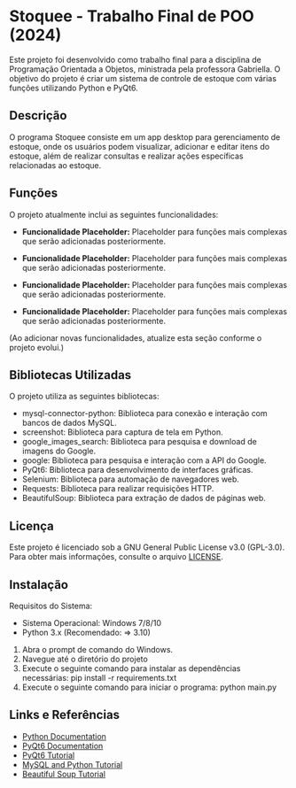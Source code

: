 # Stoquee - Trabalho Final de POO (2024)

Este projeto foi desenvolvido como trabalho final para a disciplina de Programação Orientada a Objetos, ministrada pela professora Gabriella. O objetivo do projeto é criar um sistema de controle de estoque com várias funções utilizando Python e PyQt6.

## Descrição

O programa Stoquee consiste em um app desktop para gerenciamento de estoque, onde os usuários podem visualizar, adicionar e editar itens do estoque, além de realizar consultas e realizar ações específicas relacionadas ao estoque.


## Funções

O projeto atualmente inclui as seguintes funcionalidades:

- **Funcionalidade Placeholder:** Placeholder para funções mais complexas que serão adicionadas posteriormente.

- **Funcionalidade Placeholder:** Placeholder para funções mais complexas que serão adicionadas posteriormente.

- **Funcionalidade Placeholder:** Placeholder para funções mais complexas que serão adicionadas posteriormente.

- **Funcionalidade Placeholder:** Placeholder para funções mais complexas que serão adicionadas posteriormente.

(Ao adicionar novas funcionalidades, atualize esta seção conforme o projeto evolui.)


## Bibliotecas Utilizadas

O projeto utiliza as seguintes bibliotecas:

- mysql-connector-python: Biblioteca para conexão e interação com bancos de dados MySQL.
- screenshot: Biblioteca para captura de tela em Python.
- google_images_search: Biblioteca para pesquisa e download de imagens do Google.
- google: Biblioteca para pesquisa e interação com a API do Google.
- PyQt6: Biblioteca para desenvolvimento de interfaces gráficas.
- Selenium: Biblioteca para automação de navegadores web.
- Requests: Biblioteca para realizar requisições HTTP.
- BeautifulSoup: Biblioteca para extração de dados de páginas web.

## Licença

Este projeto é licenciado sob a GNU General Public License v3.0 (GPL-3.0). Para obter mais informações, consulte o arquivo [LICENSE](LICENSE).

## Instalação

Requisitos do Sistema:
- Sistema Operacional: Windows 7/8/10
- Python 3.x (Recomendado: => 3.10)

1. Abra o prompt de comando do Windows.
2. Navegue até o diretório do projeto
3. Execute o seguinte comando para instalar as dependências necessárias: pip install -r requirements.txt
4. Execute o seguinte comando para iniciar o programa: python main.py


## Links e Referências

- [Python Documentation](https://docs.python.org/3/)
- [PyQt6 Documentation](https://www.riverbankcomputing.com/static/Docs/PyQt6/)
- [PyQt6 Tutorial](https://build-system.fman.io/pyqt6-tutorial)
- [MySQL and Python Tutorial](https://www.w3schools.com/python/python_mysql_getstarted.asp)
- [Beautiful Soup Tutorial](https://www.datacamp.com/community/tutorials/tutorial-python-beautifulsoup-datacamp-tutorials)



